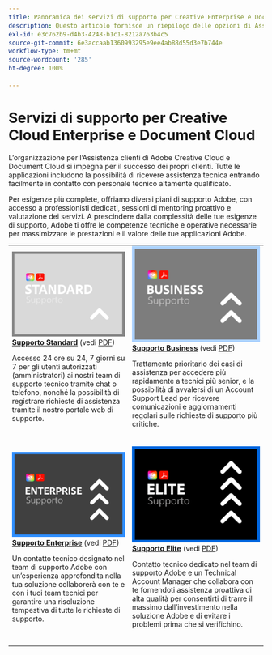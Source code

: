 ```yaml
---
title: Panoramica dei servizi di supporto per Creative Enterprise e Document Cloud
description: Questo articolo fornisce un riepilogo delle opzioni di Assistenza clienti per Adobe Creative Cloud e Document Cloud. Le opzioni disponibili sono Standard, Business, Enterprise ed Elite.
exl-id: e3c762b9-d4b3-4248-b1c1-8212a763b4c5
source-git-commit: 6e3accaab1360993295e9ee4ab88d55d3e7b744e
workflow-type: tm+mt
source-wordcount: '285'
ht-degree: 100%

---
```


# Servizi di supporto per Creative Cloud Enterprise e Document Cloud

L’organizzazione per l’Assistenza clienti di Adobe Creative Cloud e Document Cloud si impegna per il successo dei propri clienti. Tutte le applicazioni includono la possibilità di ricevere assistenza tecnica entrando facilmente in contatto con personale tecnico altamente qualificato.

Per esigenze più complete, offriamo diversi piani di supporto Adobe, con accesso a professionisti dedicati, sessioni di mentoring proattivo e valutazione dei servizi. A prescindere dalla complessità delle tue esigenze di supporto, Adobe ti offre le competenze tecniche e operative necessarie per massimizzare le prestazioni e il valore delle tue applicazioni Adobe.

<table style="table-layout:fixed">
<tr>
  <td>
    <a href="dme-standard.md">
    <img alt="Standard" src="assets/STANDARDSupportThumbnailCC.png"/>
    </a>
    <div>
    <a href="dme-standard.md"><strong>Supporto Standard</strong></a> (vedi <a href="assets/DMeStandardSupportDatasheet_2022.pdf" target="_blank">PDF</a>)
    </div>
    <p>Accesso 24 ore su 24, 7 giorni su 7 per gli utenti autorizzati (amministratori) ai nostri team di supporto tecnico tramite chat o telefono, nonché la possibilità di registrare richieste di assistenza tramite il nostro portale web di supporto. </p>
    <br>
  </td>
  <td>
    <a href="dme-business.md">
      <img alt="Business" src="assets/BusinessSupportThumbnailCC.png">
    </a>
    <div>
    <a href="dme-business.md"><strong>Supporto Business</strong></a> (vedi <a href="assets/DMeBusinessSupportDatasheet_2022.pdf" target="_blank">PDF</a>)
    </div>
    <p>Trattamento prioritario dei casi di assistenza per accedere più rapidamente a tecnici più senior, e la possibilità di avvalersi di un Account Support Lead per ricevere comunicazioni e aggiornamenti regolari sulle richieste di supporto più critiche.</p>
    <br>
  </td>
</tr>
<tr>
  <td>
    <a href="dme-enterprise.md">
    <img alt="Enterprise" src="assets/EnterpriseSupportThumbnailxx.png"/>
    </a>
    <div>
    <a href="dme-enterprise.md"><strong>Supporto Enterprise</strong></a> (vedi <a href="assets/DMeEnterpriseSupportDatasheet_2022.pdf" target="_blank">PDF</a>)
    </div>
    <p>Un contatto tecnico designato nel team di supporto Adobe con un’esperienza approfondita nella tua soluzione collaborerà con te e con i tuoi team tecnici per garantire una risoluzione tempestiva di tutte le richieste di supporto.</p>
    <br>
  </td>
  <td>
    <a href="dme-elite.md">
      <img alt="Elite" src="assets/EliteSupportThumbnailcc.png">
    </a>
    <div>
    <a href="dme-elite.md"><strong>Supporto Elite</strong></a> (vedi <a href="assets/DMeEliteSupportDatasheet_2022.pdf" target="_blank">PDF</a>)
    </div>
    <p>Contatto tecnico dedicato nel team di supporto Adobe e un Technical Account Manager che collabora con te fornendoti assistenza proattiva di alta qualità per consentirti di trarre il massimo dall’investimento nella soluzione Adobe e di evitare i problemi prima che si verifichino.</p>
    <br>
  </td>
</tr>
</table>

